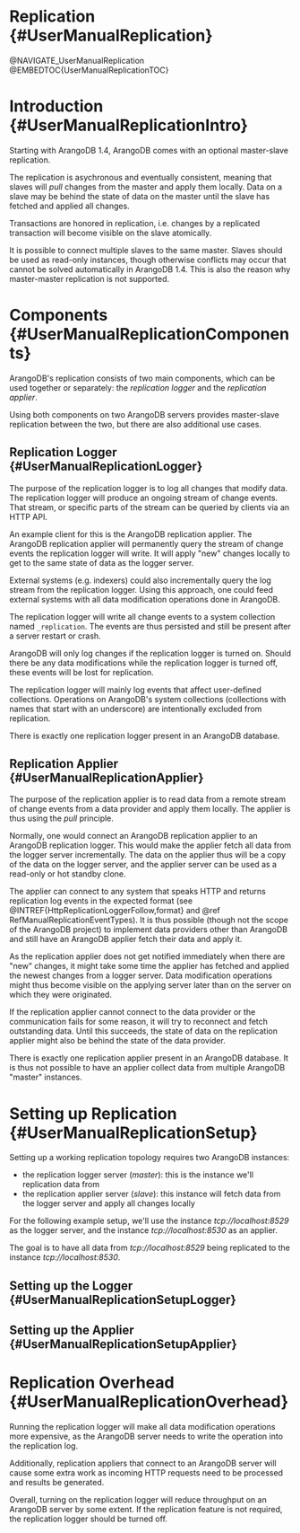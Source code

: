 Replication {#UserManualReplication}
====================================

@NAVIGATE_UserManualReplication
@EMBEDTOC{UserManualReplicationTOC}

Introduction {#UserManualReplicationIntro}
==========================================

Starting with ArangoDB 1.4, ArangoDB comes with an optional master-slave replication.

The replication is asychronous and eventually consistent, meaning that slaves will 
*pull* changes from the master and apply them locally. Data on a slave may be
behind the state of data on the master until the slave has fetched and applied all 
changes. 

Transactions are honored in replication, i.e. changes by a replicated transaction will 
become visible on the slave atomically.

It is possible to connect multiple slaves to the same master. Slaves should be used as
read-only instances, though otherwise conflicts may occur that cannot be solved 
automatically in ArangoDB 1.4.
This is also the reason why master-master replication is not supported.

Components {#UserManualReplicationComponents}
=============================================

ArangoDB's replication consists of two main components, which can be used together or
separately: the *replication logger* and the *replication applier*.

Using both components on two ArangoDB servers provides master-slave replication between
the two, but there are also additional use cases.

Replication Logger {#UserManualReplicationLogger}
-------------------------------------------------

The purpose of the replication logger is to log all changes that modify data.
The replication logger will produce an ongoing stream of change events. That stream,
or specific parts of the stream can be queried by clients via an HTTP API.

An example client for this is the ArangoDB replication applier. 
The ArangoDB replication applier will permanently query the stream of change events 
the replication logger will write. It will apply "new" changes locally to get to 
the same state of data as the logger server.

External systems (e.g. indexers) could also incrementally query the log stream from 
the replication logger. Using this approach, one could feed external systems with all 
data modification operations done in ArangoDB.

The replication logger will write all change events to a system collection named
`_replication`. The events are thus persisted and still be present after a server
restart or crash.

ArangoDB will only log changes if the replication logger is turned on. Should there be 
any data modifications while the replication logger is turned off, these events will
be lost for replication.

The replication logger will mainly log events that affect user-defined collections. 
Operations on ArangoDB's system collections (collections with names that start with 
an underscore) are intentionally excluded from replication.

There is exactly one replication logger present in an ArangoDB database. 

Replication Applier {#UserManualReplicationApplier}
---------------------------------------------------

The purpose of the replication applier is to read data from a remote stream of change 
events from a data provider and apply them locally. The applier is thus using the
*pull* principle.

Normally, one would connect an ArangoDB replication applier to an ArangoDB replication
logger. This would make the applier fetch all data from the logger server incrementally.
The data on the applier thus will be a copy of the data on the logger server, and the
applier server can be used as a read-only or hot standby clone.

The applier can connect to any system that speaks HTTP and returns replication log 
events in the expected format (see @INTREF{HttpReplicationLoggerFollow,format} and @ref 
RefManualReplicationEventTypes). It is thus possible (though not the scope of the 
ArangoDB project) to implement data providers other than ArangoDB and still have an 
ArangoDB applier fetch their data and apply it.

As the replication applier does not get notified immediately when there are "new"
changes, it might take some time the applier has fetched and applied the newest changes 
from a logger server. Data modification operations might thus become visible on the
applying server later than on the server on which they were originated.

If the replication applier cannot connect to the data provider or the communication
fails for some reason, it will try to reconnect and fetch outstanding data. Until this
succeeds, the state of data on the replication applier might also be behind the state
of the data provider.

There is exactly one replication applier present in an ArangoDB database. It is thus
not possible to have an applier collect data from multiple ArangoDB "master" instances.

Setting up Replication {#UserManualReplicationSetup}
====================================================

Setting up a working replication topology requires two ArangoDB instances:
- the replication logger server (_master_): this is the instance we'll replication data from
- the replication applier server (_slave_): this instance will fetch data from the logger server 
  and apply all changes locally
  
For the following example setup, we'll use the instance *tcp://localhost:8529* as the 
logger server, and the instance *tcp://localhost:8530* as an applier.

The goal is to have all data from *tcp://localhost:8529* being replicated to the instance
*tcp://localhost:8530*.

Setting up the Logger {#UserManualReplicationSetupLogger}
---------------------------------------------------------



Setting up the Applier {#UserManualReplicationSetupApplier}
-----------------------------------------------------------


Replication Overhead {#UserManualReplicationOverhead}
=====================================================

Running the replication logger will make all data modification operations more 
expensive, as the ArangoDB server needs to write the operation into the replication log. 

Additionally, replication appliers that connect to an ArangoDB server will cause some
extra work as incoming HTTP requests need to be processed and results be generated.

Overall, turning on the replication logger will reduce throughput on an ArangoDB server
by some extent. If the replication feature is not required, the replication logger should 
be turned off.

